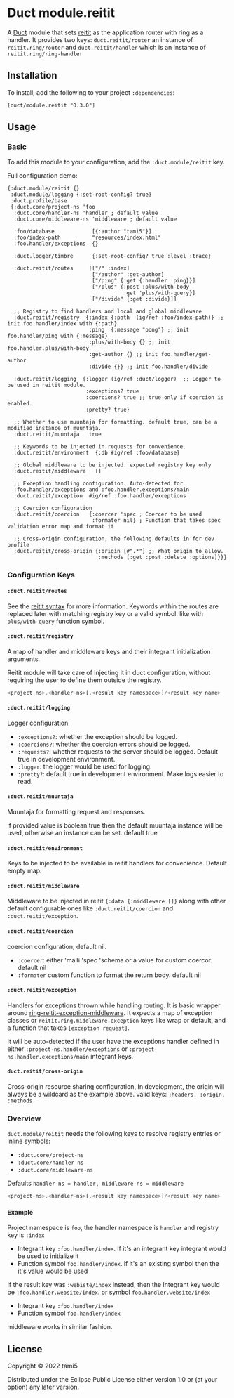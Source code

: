 # Duct module.reitit


A [Duct][] module that sets [reitit][] as the application router with ring as a
handler. It provides two keys: `duct.reitit/router` an instance of
`reitit.ring/router` and `duct.reitit/handler` which is an instance of
`reitit.ring/ring-handler`

[duct]: https://github.com/duct-framework/duct
[reitit]: https://github.com/metosin/reitit

## Installation

To install, add the following to your project `:dependencies`:

    [duct/module.reitit "0.3.0"]

## Usage

### Basic

To add this module to your configuration, add the `:duct.module/reitit` key.

Full configuration demo:
```edn
{:duct.module/reitit {}
 :duct.module/logging {:set-root-config? true}
 :duct.profile/base
 {:duct.core/project-ns 'foo
  :duct.core/handler-ns 'handler ; default value
  :duct.core/middleware-ns 'middleware ; default value

  :foo/database            [{:author "tami5"}]
  :foo/index-path          "resources/index.html"
  :foo.handler/exceptions  {}

  :duct.logger/timbre      {:set-root-config? true :level :trace}

  :duct.reitit/routes     [["/" :index]
                           ["/author" :get-author]
                           ["/ping" {:get {:handler :ping}}]
                           ["/plus" {:post :plus/with-body
                                     :get 'plus/with-query}]
                           ["/divide" {:get :divide}]]

  ;; Registry to find handlers and local and global middleware
  :duct.reitit/registry  {:index {:path  (ig/ref :foo/index-path)} ;; init foo.handler/index with {:path}
                          :ping  {:message "pong"} ;; init foo.handler/ping with {:message}
                          :plus/with-body {} ;; init foo.handler.plus/with-body
                          :get-author {} ;; init foo.handler/get-author
                          :divide {}} ;; init foo.handler/divide

  :duct.reitit/logging  {:logger (ig/ref :duct/logger)  ;; Logger to be used in reitit module.
                         :exceptions? true
                         :coercions? true ;; true only if coercion is enabled.
                         :pretty? true}

  ;; Whether to use muuntaja for formatting. default true, can be a modified instance of muuntaja.
  :duct.reitit/muuntaja   true

  ;; Keywords to be injected in requests for convenience.
  :duct.reitit/environment  {:db #ig/ref :foo/database}

  ;; Global middleware to be injected. expected registry key only
  :duct.reitit/middleware   []

  ;; Exception handling configuration. Auto-detected for
  :foo.handler/exceptions and :foo.handler.exceptions/main
  :duct.reitit/exception  #ig/ref :foo.handler/exceptions

  ;; Coercion configuration
  :duct.reitit/coercion   {:coercer 'spec ; Coercer to be used
                           :formater nil} ; Function that takes spec validation error map and format it

  ;; Cross-origin configuration, the following defaults in for dev profile
  :duct.reitit/cross-origin {:origin [#".*"] ;; What origin to allow.
                             :methods [:get :post :delete :options]}}}
```

### Configuration Keys

#### `:duct.reitit/routes`

See the [reitit syntax][] for more information. Keywords within the routes are
replaced later with matching registry key or a valid symbol. like with
`plus/with-query` function symbol.

[reitit syntax]: https://cljdoc.org/d/metosin/reitit/0.5.5/doc/basics/route-syntax

#### `:duct.reitit/registry`

A map of handler and middleware keys and their integrant initialization
arguments.

Reitit module will take care of injecting it in duct configuration,
without requiring the user to define them outside the registry.

```javascript
<project-ns>.<handler-ns>[.<result key namespace>]/<result key name>
```

#### `:duct.reitit/logging`

Logger configuration

- `:exceptions?`: whether the exception should be logged.
- `:coercions?`: whether the coercion errors should be logged.
- `:requests?`: whether requests to the server should be logged. Default true in development environment.
- `:logger`: the logger would be used for logging.
- `:pretty?`: default true in development environment. Make logs easier to read.

#### `:duct.reitit/muuntaja `

Muuntaja for formatting request and responses.

if provided value is boolean true then the default muuntaja instance will be used,
otherwise an instance can be set. default true

#### `:duct.reitit/environment`

Keys to be injected to be available in reitit handlers for convenience. Default empty map.

####  `:duct.reitit/middleware`

Middleware to be injected in reitit `{:data {:middleware []}` along with
other default configurable ones like `:duct.reitit/coercion` and `:duct.reitit/exception`.

#### `:duct.reitit/coercion`

coercion configuration, default nil.

- `:coercer`: either 'malli 'spec 'schema or a value for custom coercor. default nil
- `:formater` custom function to format the return body. default nil

#### `:duct.reitit/exception`

Handlers for exceptions thrown while handling routing. It is basic wrapper
around [ring-reitit-exception-middleware]. It expects a map of exception
classes or `reitit.ring.middleware.exception` keys like wrap or default, and a
function that takes `[exception request]`.

It will be auto-detected if the user have the exceptions handler
defined in either `:project-ns.handler/exceptions`  or
`:project-ns.handler.exceptions/main` integrant keys.

[ring-reitit-exception-middleware]: https://cljdoc.org/d/metosin/reitit/0.5.15/doc/ring/exception-handling-with-ring#exceptioncreate-exception-middleware

#### `duct.reitit/cross-origin`

Cross-origin resource sharing configuration, In development, the origin
will always be a wildcard as the example above.
valid keys: `:headers, :origin, :methods`

### Overview

`duct.module/reitit` needs the following keys to resolve registry entries or inline symbols:

- `:duct.core/project-ns`
- `:duct.core/handler-ns`
- `:duct.core/middleware-ns`

Defaults `handler-ns = handler, middleware-ns = middleware`

```javascript
<project-ns>.<handler-ns>[.<result key namespace>]/<result key name>
```

#### Example

Project namespace is `foo`, the handler namespace is `handler` and registry key is `:index`

- Integrant key `:foo.handler/index`. If it's an integrant key integrant would be used to initialize it
- Function symbol `foo.handler/index`. if it's an existing symbol then the it's value would be used

If the result key was `:webiste/index` instead, then the Integrant key
would be `:foo.handler.website/index`. or symbol `foo.handler.website/index`

- Integrant key `:foo.handler/index`
- Function symbol `foo.handler/index`

middleware works in similar fashion.

## License

Copyright © 2022 tami5

Distributed under the Eclipse Public License either version 1.0 or (at
your option) any later version.
